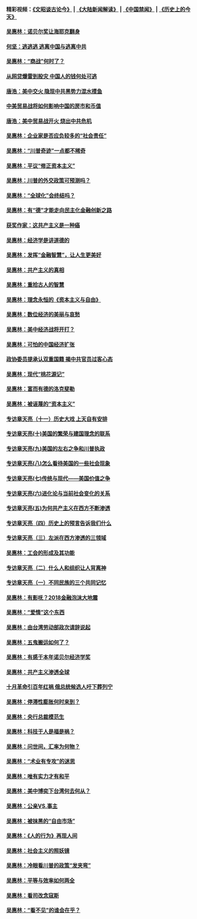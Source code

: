 #### 精彩视频：[《文昭谈古论今》](https://github.com/gfw-breaker/wenzhao/blob/master/README.md?t=01300930) | [《大陆新闻解读》](https://github.com/gfw-breaker/ntdtv-comedy/blob/master/README.md?t=01300930) | [《中国禁闻》](https://github.com/gfw-breaker/ntdtv-news/blob/master/README.md?t=01300930) | [《历史上的今天》](https://github.com/gfw-breaker/today-in-history/blob/master/README.md?t=01300930) 

#### [吴惠林：诺贝尔奖让海耶克翻身](../pages/nsc423/n10890049.md?t=01300930) 

#### [何坚：逃逃逃 逃离中国与逃离中共](../pages/nsc423/n10592891.md?t=01300930) 

#### [吴惠林：“商战”何时了？](../pages/nsc423/n10573558.md?t=01300930) 

#### [从网贷爆雷到股灾 中国人的钱何处可逃](../pages/nsc423/n10572800.md?t=01300930) 

#### [唐浩：美中交火 隐现中共黑势力混水摸鱼](../pages/nsc423/n10544040.md?t=01300930) 

#### [中美贸易战将如何影响中国的房市和币值](../pages/nsc423/n10543697.md?t=01300930) 

#### [唐浩：美中贸易战开火 烧出中共危机](../pages/nsc423/n10540126.md?t=01300930) 

#### [吴惠林：企业家是否应负较多的“社会责任”](../pages/nsc423/n10535022.md?t=01300930) 

#### [吴惠林：“川普奇迹”一点都不稀奇](../pages/nsc423/n10512808.md?t=01300930) 

#### [吴惠林：平议“修正资本主义”](../pages/nsc423/n10495724.md?t=01300930) 

#### [吴惠林：川普的外交政策可预测吗？](../pages/nsc423/n10462387.md?t=01300930) 

#### [吴惠林：“全球化”会终结吗？](../pages/nsc423/n10452838.md?t=01300930) 

#### [吴惠林：有“德”才能走向民主化金融创新之路](../pages/nsc423/n10432292.md?t=01300930) 

#### [获奖作家：这共产主义是一种癌](../pages/nsc423/n10431541.md?t=01300930) 

#### [吴惠林：经济学是讲道德的](../pages/nsc423/n10398014.md?t=01300930) 

#### [吴惠林：发挥“金融智慧”，让人生更美好](../pages/nsc423/n10375019.md?t=01300930) 

#### [吴惠林：共产主义的真相](../pages/nsc423/n10351394.md?t=01300930) 

#### [吴惠林：重拾古人的智慧](../pages/nsc423/n10337691.md?t=01300930) 

#### [吴惠林：理念永恒的《资本主义与自由》](../pages/nsc423/n10316274.md?t=01300930) 

#### [吴惠林：数位经济的美丽与哀愁](../pages/nsc423/n10292946.md?t=01300930) 

#### [吴惠林：美中经济战将开打？](../pages/nsc423/n10258825.md?t=01300930) 

#### [吴惠林：可怕的中国经济扩张](../pages/nsc423/n10219147.md?t=01300930) 

#### [政协委员提承认双重国籍 揭中共官员过客心态](../pages/nsc423/n10208809.md?t=01300930) 

#### [吴惠林：现代“桃花源记”](../pages/nsc423/n10185234.md?t=01300930) 

#### [吴惠林：富而有德的洛克斐勒](../pages/nsc423/n10142264.md?t=01300930) 

#### [吴惠林：被诬蔑的“资本主义”](../pages/nsc423/n10124816.md?t=01300930) 

#### [专访章天亮（十一）历史大戏 上天自有安排](../pages/nsc423/n10094905.md?t=01300930) 

#### [专访章天亮(十)美国的繁荣与建国理念的联系](../pages/nsc423/n10094899.md?t=01300930) 

#### [专访章天亮(九)美国的左右之争和川普执政](../pages/nsc423/n10094889.md?t=01300930) 

#### [专访章天亮(八)怎么看待美国的一些社会现象](../pages/nsc423/n10094857.md?t=01300930) 

#### [专访章天亮(七)传统与现代——美国价值之争](../pages/nsc423/n10093140.md?t=01300930) 

#### [专访章天亮(六)进化论与当前社会变化的关系](../pages/nsc423/n10092036.md?t=01300930) 

#### [专访章天亮(五)为何共产主义在西方不断渗透](../pages/nsc423/n10083620.md?t=01300930) 

#### [专访章天亮（四）历史上的预言告诉我们什么](../pages/nsc423/n10083606.md?t=01300930) 

#### [专访章天亮（三）左派在西方渗透的三领域](../pages/nsc423/n10081115.md?t=01300930) 

#### [吴惠林：工会的形成及其功能](../pages/nsc423/n10080633.md?t=01300930) 

#### [专访章天亮（二）什么人和组织让人背离神](../pages/nsc423/n10076637.md?t=01300930) 

#### [专访章天亮（一）不同民族的三个共同记忆](../pages/nsc423/n10074188.md?t=01300930) 

#### [吴惠林：有影呒？2018金融泡沫大地震](../pages/nsc423/n10040534.md?t=01300930) 

#### [吴惠林：“爱情”这个东西](../pages/nsc423/n10019423.md?t=01300930) 

#### [吴惠林：由台湾劳动部政次请辞说起](../pages/nsc423/n9979679.md?t=01300930) 

#### [吴惠林：五鬼搬运如何了？](../pages/nsc423/n9925338.md?t=01300930) 

#### [吴惠林：有感于本年诺贝尔经济学奖](../pages/nsc423/n9871883.md?t=01300930) 

#### [吴惠林：共产主义渗透全球](../pages/nsc423/n9812748.md?t=01300930) 

#### [十月革命引百年红祸 俄总统候选人吁下葬列宁](../pages/nsc423/n9810182.md?t=01300930) 

#### [吴惠林：停滞性膨胀何时来到？](../pages/nsc423/n9764136.md?t=01300930) 

#### [吴惠林：央行总裁模范生](../pages/nsc423/n9728134.md?t=01300930) 

#### [吴惠林：科技于人是福是祸？](../pages/nsc423/n9672982.md?t=01300930) 

#### [吴惠林：问世间，汇率为何物？](../pages/nsc423/n9621788.md?t=01300930) 

#### [吴惠林：“术业有专攻”的迷思](../pages/nsc423/n9580363.md?t=01300930) 

#### [吴惠林：唯有实力才有和平](../pages/nsc423/n9529599.md?t=01300930) 

#### [吴惠林：美中博奕下台湾何去何从？](../pages/nsc423/n9483598.md?t=01300930) 

#### [吴惠林：公亲VS.事主](../pages/nsc423/n9425637.md?t=01300930) 

#### [吴惠林：被抹黑的“自由市场”](../pages/nsc423/n9351545.md?t=01300930) 

#### [吴惠林：《人的行为》再现人间](../pages/nsc423/n9296339.md?t=01300930) 

#### [吴惠林：社会主义的照妖镜](../pages/nsc423/n9243460.md?t=01300930) 

#### [吴惠林：冷眼看川普的政策“发夹弯”](../pages/nsc423/n9120684.md?t=01300930) 

#### [吴惠林：平等与效率如何两全](../pages/nsc423/n9075430.md?t=01300930) 

#### [吴惠林：看司改念寇斯](../pages/nsc423/n9024915.md?t=01300930) 

#### [吴惠林：“看不见”的谁会在乎？](../pages/nsc423/n8977488.md?t=01300930) 

